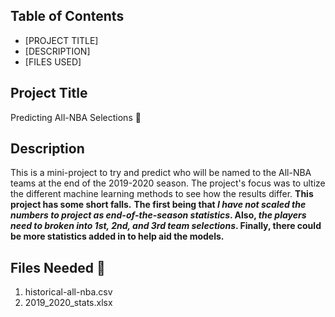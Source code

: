 ## Table of Contents

- [PROJECT TITLE]
- [DESCRIPTION]
- [FILES USED]

## Project Title

Predicting All-NBA Selections :basketball:

## Description

This is a mini-project to try and predict who will be named to the All-NBA teams at the end of the 2019-2020 season.
The project's focus was to ultize the different machine learning methods to see how the results differ. 
**This project has some short falls.** **The first being that _I have not scaled the numbers to project as end-of-the-season statistics_.
Also, _the players need to broken into 1st, 2nd, and 3rd team selections_. Finally, there could be more statistics added in to help aid the models.**

## Files Needed :open_file_folder:

1. historical-all-nba.csv
2. 2019_2020_stats.xlsx
